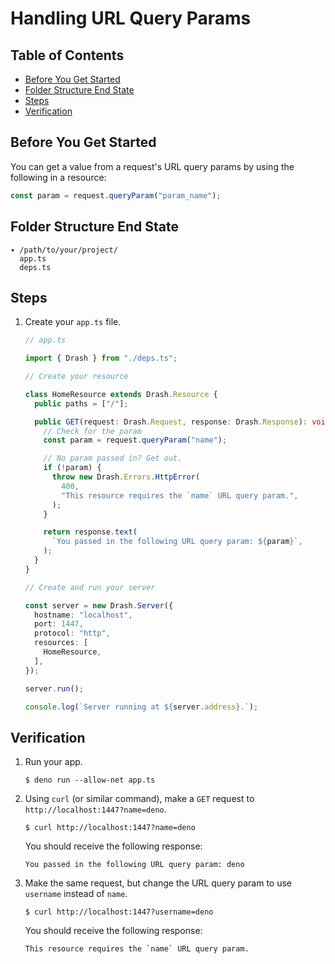 # Handling URL Query Params

## Table of Contents

- [Before You Get Started](#before-you-get-started)
- [Folder Structure End State](#folder-structure-end-state)
- [Steps](#steps)
- [Verification](#verification)

## Before You Get Started

You can get a value from a request's URL query params by using the following in
a resource:

```typescript
const param = request.queryParam("param_name");
```

## Folder Structure End State

```text
▾ /path/to/your/project/
  app.ts
  deps.ts
```

## Steps

1. Create your `app.ts` file.

   ```typescript
   // app.ts

   import { Drash } from "./deps.ts";

   // Create your resource

   class HomeResource extends Drash.Resource {
     public paths = ["/"];

     public GET(request: Drash.Request, response: Drash.Response): void {
       // Check for the param
       const param = request.queryParam("name");

       // No param passed in? Get out.
       if (!param) {
         throw new Drash.Errors.HttpError(
           400,
           "This resource requires the `name` URL query param.",
         );
       }

       return response.text(
         `You passed in the following URL query param: ${param}`,
       );
     }
   }

   // Create and run your server

   const server = new Drash.Server({
     hostname: "localhost",
     port: 1447,
     protocol: "http",
     resources: [
       HomeResource,
     ],
   });

   server.run();

   console.log(`Server running at ${server.address}.`);
   ```

## Verification

1. Run your app.

   ```shell
   $ deno run --allow-net app.ts
   ```

2. Using `curl` (or similar command), make a `GET` request to
   `http://localhost:1447?name=deno`.

   ```text
   $ curl http://localhost:1447?name=deno
   ```

   You should receive the following response:

   ```text
   You passed in the following URL query param: deno
   ```

3. Make the same request, but change the URL query param to use `username`
   instead of `name`.

   ```text
   $ curl http://localhost:1447?username=deno
   ```

   You should receive the following response:

   ```text
   This resource requires the `name` URL query param.
   ```
